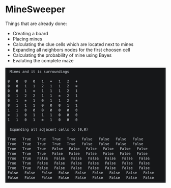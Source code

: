 # MineSweeper

Things that are already done:
  * Creating a board 
  * Placing mines 
  * Calculating the clue cells which are located next to mines 
  * Expanding all neighbors nodes for the first choosen cell 
  * Calculating the probability of mine using Bayes
  * Evaluting the complete maze
  
  
![Screenshot](board.png)
